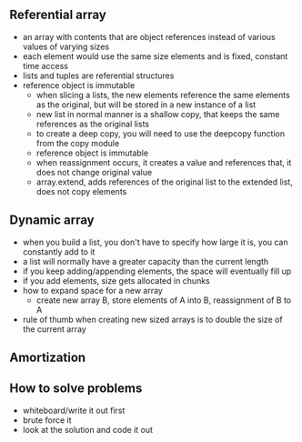 Referential array
---
- an array with contents that are object references instead of various values of varying sizes
- each element would use the same size elements and is fixed, constant time access
- lists and tuples are referential structures
- reference object is immutable
  - when slicing a lists, the new elements reference the same elements as the original, but will be stored in a new instance of a list
  - new list in normal manner is a shallow copy, that keeps the same references as the original lists
  - to create a deep copy, you will need to use the deepcopy function from the copy module
  - reference object is immutable
  - when reassignment occurs, it creates a value and references that, it does not change original value
  - array.extend, adds references of the original list to the extended list, does not copy elements

Dynamic array
---
- when you build a list, you don't have to specify how large it is, you can constantly add to it
- a list will normally have a greater capacity than the current length
- if you keep adding/appending elements, the space will eventually fill up
- if you add elements, size gets allocated in chunks
- how to expand space for a new array
  - create new array B, store elements of A into B, reassignment of B to A 
- rule of thumb when creating new sized arrays is to double the size of the current array

Amortization
---

How to solve problems
---
- whiteboard/write it out first
- brute force it
- look at the solution and code it out